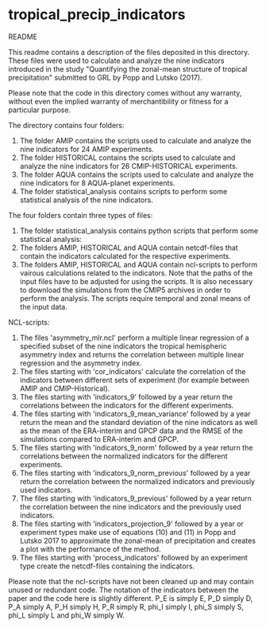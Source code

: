 # tropical_precip_indicators

README

This readme contains a description of the files deposited in this directory. These files were used to calculate and analyze the nine indicators introduced in the study "Quantifying the zonal-mean structure of tropical precipitation" submitted to GRL by Popp and Lutsko (2017). 

Please note that the code in this directory comes without any warranty, without even the implied warranty of merchantibility or fitness for a particular purpose. 

The directory contains four folders:
1. The folder AMIP contains the scripts used to calculate and analyze the nine indicators for 24 AMIP experiments.
2. The folder HISTORICAL contains the scripts used to calculate and analyze the nine indicators for 26 CMIP-HISTORICAL experiments. 
3. The folder AQUA contains the scripts used to calculate and analyze the nine indicators for 8 AQUA-planet experiments.
4. The folder statistical_analysis contains scripts to perform some statistical analysis of the nine indicators.

The four folders contain three types of files:
1. The folder statistical_analysis contains python scripts that perform some statistical analysis:
2. The folders AMIP, HISTORICAL and AQUA contain netcdf-files that contain the indicators calculated for the respective experiments.
3. The folders AMIP, HISTORICAL and AQUA contain ncl-scripts to perform vairous calculations related to the indicators. Note that the paths of the input files have to be adjusted for using the scripts. It is also necessary to download the simulations from the CMIP5 archives in order to perform the analysis. The scripts require temporal and zonal means of the input data.

NCL-scripts:
1. The files 'asymmetry_mlr.ncl' perform a multiple linear regression of a specified subset of the nine indicators the tropical hemispheric asymmetry index and returns the correlation between multiple linear regression and the asymmetry index. 
2. The files starting with 'cor_indicators' calculate the correlation of the indicators between different sets of experiment (for example between AMIP and CMIP-Historical).
3. The files starting with 'indicators_9' followed by a year return the correlations between the indicators for the different experiments. 
4. The files starting with 'indicators_9_mean_variance' followed by a year return the mean and the standard deviation of the nine indicators as well as the mean of the ERA-interim and GPCP data and the RMSE of the simulations compared to ERA-interim and GPCP.
5. The files starting with 'indicators_9_norm' followed by a year return the correlations between the normalized indicators for the different experiments.
6. The files starting with 'indicators_9_norm_previous' followed by a year return the correlation between the normalized indicators and previously used indicators.
7. The files starting with 'indicators_9_previous' followed by a year return the correlation between the nine indicators and the previously used indicators.
8. The files starting with 'indicators_projection_9' followed by a year or experiment types make use of equations (10) and (11) in Popp and Lutsko 2017 to approximate the zonal-mean of precipitation and creates a plot with the performance of the method.
9. The files starting with 'process_indicators' followed by an experiment type create the netcdf-files containing the indicators.

Please note that the ncl-scripts have not been cleaned up and may contain unused or redundant code. The notation of the indicators between the paper and the code here is slightly different. P_E is simply E, P_D simply D, P_A simply A, P_H simply H, P_R simply R, phi_I simply I, phi_S simply S, phi_L simply L and phi_W simply W.  
